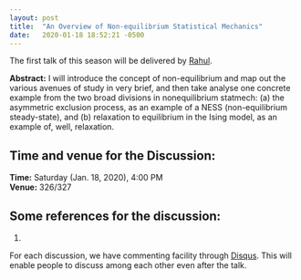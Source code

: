```yaml
---
layout: post
title:  "An Overview of Non-equilibrium Statistical Mechanics"
date:   2020-01-18 18:52:21 -0500
---
```

The first talk of this season will be delivered by [Rahul](https://www.imsc.res.in/rahul_sunil_dandekar). 

**Abstract:** I will introduce the concept of non-equilibrium and map out the various avenues of study in very brief, and then take analyse one concrete example from the two broad divisions in nonequilibrium statmech: (a) the asymmetric exclusion process, as an example of a NESS (non-equilibrium steady-state), and (b) relaxation to equilibrium in the Ising model, as an example of, well, relaxation.

## Time and venue for the Discussion:
**Time:** Saturday (Jan. 18, 2020), 4:00 PM  
**Venue:** 326/327  

## Some references for the discussion:

1. 

For each discussion, we have commenting facility through [Disqus](https://disqus.com/). This will enable people to discuss among each other even after the talk.
